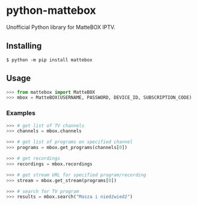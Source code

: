 # python-mattebox

Unofficial Python library for MatteBOX IPTV.

## Installing

```shell
$ python -m pip install mattebox
```

## Usage

```python
>>> from mattebox import MatteBOX
>>> mbox = MatteBOX(USERNAME, PASSWORD, DEVICE_ID, SUBSCRIPTION_CODE)
```

### Examples

```python  
>>> # get list of TV channels
>>> channels = mbox.channels

>>> # get list of programs on specified channel
>>> programs = mbox.get_programs(channels[0])

>>> # get recordings
>>> recordings = mbox.recordings

>>> # get stream URL for specified program/recording
>>> stream = mbox.get_stream(programs[0])

>>> # search for TV program
>>> results = mbox.search("Masza i niedźwiedź")
```
